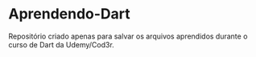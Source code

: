 # Aprendendo-Dart

Repositório criado apenas para salvar os arquivos aprendidos durante o curso de Dart da Udemy/Cod3r.
